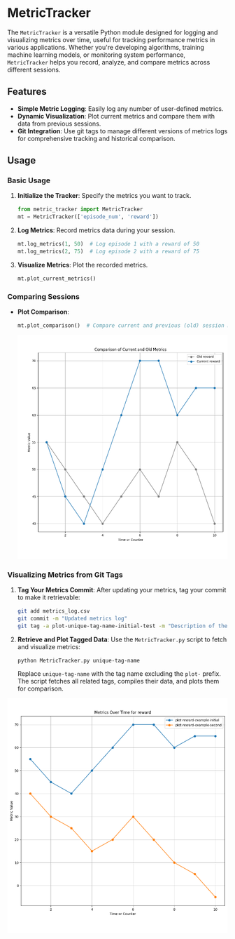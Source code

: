 # MetricTracker

The `MetricTracker` is a versatile Python module designed for logging and visualizing metrics over time, useful for tracking performance metrics in various applications. Whether you're developing algorithms, training machine learning models, or monitoring system performance, `MetricTracker` helps you record, analyze, and compare metrics across different sessions.

## Features

- **Simple Metric Logging**: Easily log any number of user-defined metrics.
- **Dynamic Visualization**: Plot current metrics and compare them with data from previous sessions.
- **Git Integration**: Use git tags to manage different versions of metrics logs for comprehensive tracking and historical comparison.

## Usage

### Basic Usage

1. **Initialize the Tracker**: Specify the metrics you want to track.

   ```python
   from metric_tracker import MetricTracker
   mt = MetricTracker(['episode_num', 'reward'])
   ```

2. **Log Metrics**: Record metrics data during your session.

   ```python
   mt.log_metrics(1, 50)  # Log episode 1 with a reward of 50
   mt.log_metrics(2, 75)  # Log episode 2 with a reward of 75
   ```

3. **Visualize Metrics**: Plot the recorded metrics.

   ```python
   mt.plot_current_metrics()
   ```

### Comparing Sessions

- **Plot Comparison**:

  ```python
  mt.plot_comparison()  # Compare current and previous (old) session metrics
  ```
  ![Example Tracker Code Usage](exampleTrackerCode.png)

### Visualizing Metrics from Git Tags

1. **Tag Your Metrics Commit**: After updating your metrics, tag your commit to make it retrievable:

   ```bash
   git add metrics_log.csv
   git commit -m "Updated metrics log"
   git tag -a plot-unique-tag-name-initial-test -m "Description of the data or session"
   ```

2. **Retrieve and Plot Tagged Data**: Use the `MetricTracker.py` script to fetch and visualize metrics:

   ```bash
   python MetricTracker.py unique-tag-name
   ```

   Replace `unique-tag-name` with the tag name excluding the `plot-` prefix. The script fetches all related tags, compiles their data, and plots them for comparison.

  ![Example Tracker Git Integration](exampleTrackerGit.png)
